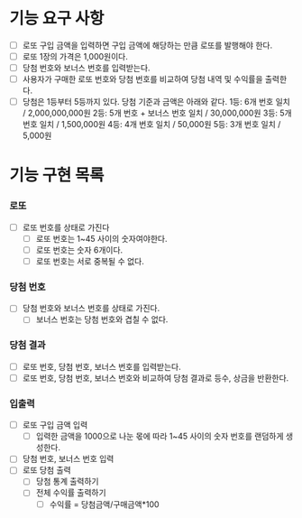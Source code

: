 # 기능 요구 사항

- [ ] 로또 구입 금액을 입력하면 구입 금액에 해당하는 만큼 로또를 발행해야 한다.
- [ ] 로또 1장의 가격은 1,000원이다.
- [ ] 당첨 번호와 보너스 번호를 입력받는다.
- [ ] 사용자가 구매한 로또 번호와 당첨 번호를 비교하여 당첨 내역 및 수익률을 출력한다.
- [ ] 당첨은 1등부터 5등까지 있다. 당첨 기준과 금액은 아래와 같다.
      1등: 6개 번호 일치 / 2,000,000,000원
      2등: 5개 번호 + 보너스 번호 일치 / 30,000,000원
      3등: 5개 번호 일치 / 1,500,000원
      4등: 4개 번호 일치 / 50,000원
      5등: 3개 번호 일치 / 5,000원

# 기능 구현 목록

### 로또

- [ ] 로또 번호를 상태로 가진다
  - [ ] 로또 번호는 1~45 사이의 숫자여야한다.
  - [ ] 로또 번호는 숫자 6개이다.
  - [ ] 로또 번호는 서로 중복될 수 없다.

### 당첨 번호

- [ ] 당첨 번호와 보너스 번호를 상태로 가진다.
  - [ ] 보너스 번호는 당첨 번호와 겹칠 수 없다.

### 당첨 결과

- [ ] 로또 번호, 당첨 번호, 보너스 번호를 입력받는다.
- [ ] 로또 번호, 당첨 번호, 보너스 번호와 비교하여 당첨 결과로 등수, 상금을 반환한다.

### 입출력

- [ ] 로또 구입 금액 입력
  - [ ] 입력한 금액을 1000으로 나눈 몫에 따라 1~45 사이의 숫자 번호를 랜덤하게 생성한다.
- [ ] 당첨 번호, 보너스 번호 입력
- [ ] 로또 당첨 출력
  - [ ] 당첨 통계 출력하기
  - [ ] 전체 수익률 출력하기
    - [ ] 수익률 = 당첨금액/구매금액\*100
